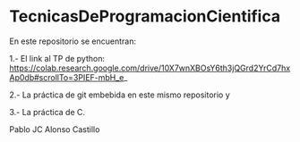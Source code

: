# TecnicasDeProgramacionCientifica

En este repositorio se encuentran:

1.- El link al TP de python:
https://colab.research.google.com/drive/10X7wnXBOsY6th3jQGrd2YrCd7hxAp0db#scrollTo=3PIEF-mbH_e_

2.- La práctica de git embebida en este mismo repositorio y

3.- La práctica de C.

Pablo JC Alonso Castillo
